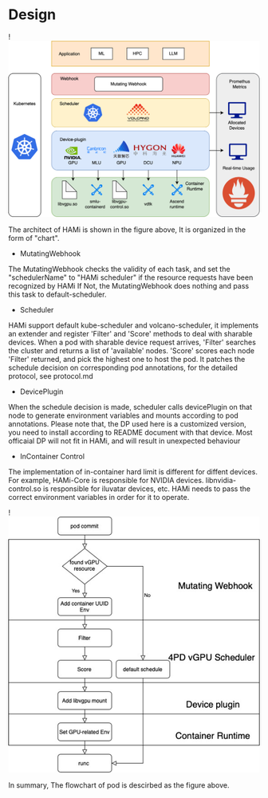 # Design

!<img src="../../imgs/arch.png" width = "800" /> 

The architect of HAMi is shown in the figure above, It is organized in the form of "chart".

- MutatingWebhook

The MutatingWebhook checks the validity of each task, and set the "schedulerName" to "HAMi scheduler" if the resource requests have been recognized by HAMi
If Not, the MutatingWebhook does nothing and pass this task to default-scheduler.

- Scheduler

HAMi support default kube-scheduler and volcano-scheduler, it implements an extender and register 'Filter' and 'Score' methods to deal with sharable devices.
When a pod with sharable device request arrives, 'Filter' searches the cluster and returns a list of 'available' nodes. 'Score' scores each node 'Filter' returned, and pick the highest one to host the pod. It patches the schedule decision on corresponding pod annotations, for the detailed protocol, see protocol.md

- DevicePlugin

When the schedule decision is made, scheduler calls devicePlugin on that node to generate environment variables and mounts according to pod annotations.
Please note that, the DP used here is a customized version, you need to install according to README document with that device. Most officaial DP will not fit in HAMi, and will result in unexpected behaviour

- InContainer Control

The implementation of in-container hard limit is different for diffent devices. For example, HAMi-Core is responsible for NVIDIA devices. libnvidia-control.so is responsible for iluvatar devices, etc. HAMi needs to pass the correct environment variables in order for it to operate.

!<img src="./imgs/flowchart.jpeg" width = "800" /> 

In summary, The flowchart of pod is descirbed as the figure above.
